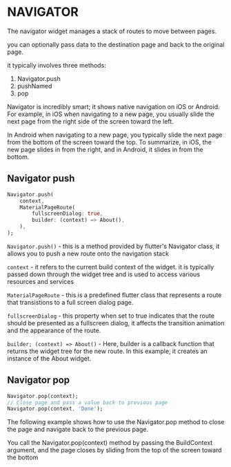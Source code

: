 # NAVIGATOR

The navigator widget manages a stack of routes to move between pages.

you can optionally pass data to the destination page and back to the original page.

it typically involves three methods:

1. Navigator.push
2. pushNamed
3. pop

Navigator is incredibly smart; it shows native navigation on iOS or Android. For example, in iOS when navigating to a new page, you usually slide the next page from the right side of the screen toward the left. 

In Android when navigating to a new page, you typically slide the next page from the bottom of the screen toward the top. To summarize, in iOS, the new page slides in from the right, and in Android, it slides in from the bottom.

## Navigator push

```dart
Navigator.push( 
    context,
    MaterialPageRoute(
        fullscreenDialog: true,
        builder: (context) => About(),
    ),
);
```

`Navigator.push()` - this is a method provided by flutter's Navigator class, it allows you to push a new route onto the navigation stack

`context` - it refers to the current build context of the widget. it is typically passed down through the widget tree and is used to access various resources and services

`MaterialPageRoute` - this is a predefined flutter class that represents a route that transistions to a full screen dialog page.

`fullscreenDialog` - this property when set to true indicates that the route should be presented as a fullscreen dialog, it affects the transition animation and the appearance of the route.

`builder; (context) => About()` - Here, builder is a callback function that returns the widget tree for the new route. In this example, it creates an instance of the About widget.

## Navigator pop

```dart
Navigator.pop(context);
// Close page and pass a value back to previous page
Navigator.pop(context, 'Done');
```

The following example shows how to use the Navigator.pop method to close the page and navigate back to the previous page. 

You call the Navigator.pop(context) method by passing the BuildContext argument, and the page closes by sliding from the top of the screen toward the bottom

